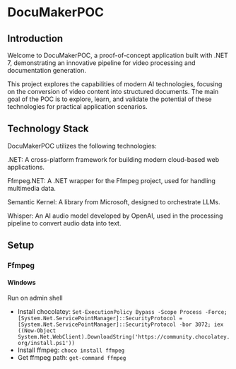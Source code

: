 # DocuMakerPOC
## Introduction
Welcome to DocuMakerPOC, a proof-of-concept application built with .NET 7, demonstrating an innovative pipeline for video processing and documentation generation.

This project explores the capabilities of modern AI technologies, focusing on the conversion of video content into structured documents. The main goal of the POC is to explore, learn, and validate the potential of these technologies for practical application scenarios.

## Technology Stack
DocuMakerPOC utilizes the following technologies:

.NET: A cross-platform framework for building modern cloud-based web applications.

Ffmpeg.NET: A .NET wrapper for the Ffmpeg project, used for handling multimedia data.

Semantic Kernel: A library from Microsoft, designed to orchestrate LLMs.

Whisper: An AI audio model developed by OpenAI, used in the processing pipeline to convert audio data into text.

## Setup

### Ffmpeg
#### Windows
Run on admin shell
- Install chocolatey: `Set-ExecutionPolicy Bypass -Scope Process -Force; [System.Net.ServicePointManager]::SecurityProtocol = [System.Net.ServicePointManager]::SecurityProtocol -bor 3072; iex ((New-Object System.Net.WebClient).DownloadString('https://community.chocolatey.org/install.ps1'))`
- Install ffmpeg: `choco install ffmpeg`
- Get ffmpeg path: `get-command ffmpeg`